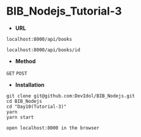 # BIB_Nodejs_Tutorial-3

- **URL**
```
localhost:8000/api/books

localhost:8000/api/books/id

```

- **Method**

`GET`
`POST`


- **Installation**
```
git clone git@github.com:DevIdol/BIB_Nodejs.git
cd BIB_Nodejs
cd "Day10(Tutorial-3)"
yarn
yarn start

open localhost:8000 in the browser